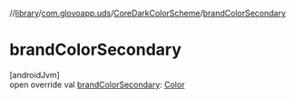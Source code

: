 //[library](../../../index.md)/[com.glovoapp.uds](../index.md)/[CoreDarkColorScheme](index.md)/[brandColorSecondary](brand-color-secondary.md)

# brandColorSecondary

[androidJvm]\
open override val [brandColorSecondary](brand-color-secondary.md): [Color](https://developer.android.com/reference/kotlin/androidx/compose/ui/graphics/Color.html)
